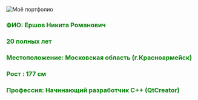 ![Моё портфолио](myphoto.JPG)

### <font color = "green" > ФИО: Ершов Никита Романович </font>

### <font color = "green" > 20 полных лет </font>

### <font color = "green" > Местоположение: Московская область (г.Красноармейск) </font>

### <font color = "green" > Рост : 177 см </font>

### <font color = "green" > Профессия: Начинающий разработчик C++ (QtCreator) </font>

